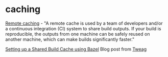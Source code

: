caching
=======

[Remote
caching](https://docs.bazel.build/versions/master/remote-caching.html) -
"A remote cache is used by a team of developers and/or a continuous
integration (CI) system to share build outputs. If your build is
reproducible, the outputs from one machine can be safely reused on
another machine, which can make builds significantly faster."

[Setting up a Shared Build Cache using
Bazel](https://www.tweag.io/blog/2020-04-09-bazel-remote-cache/) Blog
post from [Tweag](https://www.tweag.io/)
